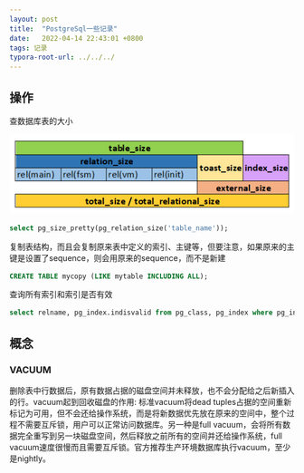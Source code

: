 ```yaml
---
layout: post
title:  "PostgreSql一些记录"
date:   2022-04-14 22:43:01 +0800
tags: 记录
typora-root-url: ../../../
---
```






## 操作

查数据库表的大小

![image-1](/assets/2022/04/aeous.png)

```sql
select pg_size_pretty(pg_relation_size('table_name'));
```

复制表结构，而且会复制原来表中定义的索引、主键等，但要注意，如果原来的主键是设置了sequence，则会用原来的sequence，而不是新建

```sql
CREATE TABLE mycopy (LIKE mytable INCLUDING ALL);
```

查询所有索引和索引是否有效

```sql
select relname, pg_index.indisvalid from pg_class, pg_index where pg_index.indexrelid = pg_class.oid
```



## 概念

### VACUUM

删除表中行数据后，原有数据占据的磁盘空间并未释放，也不会分配给之后新插入的行。vacuum起到回收磁盘的作用: 标准vacuum将dead tuples占据的空间重新标记为可用，但不会还给操作系统，而是将新数据优先放在原来的空间中，整个过程不需要互斥锁，用户可以正常访问数据库。另一种是full vacuum，会将所有数据完全重写到另一块磁盘空间，然后释放之前所有的空间并还给操作系统，full vacuum速度很慢而且需要互斥锁。官方推荐生产环境数据库执行vacuum，至少是nightly。
